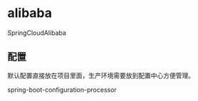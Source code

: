 # alibaba

SpringCloudAlibaba

## 配置

默认配置直接放在项目里面，生产环境需要放到配置中心方便管理。

spring-boot-configuration-processor